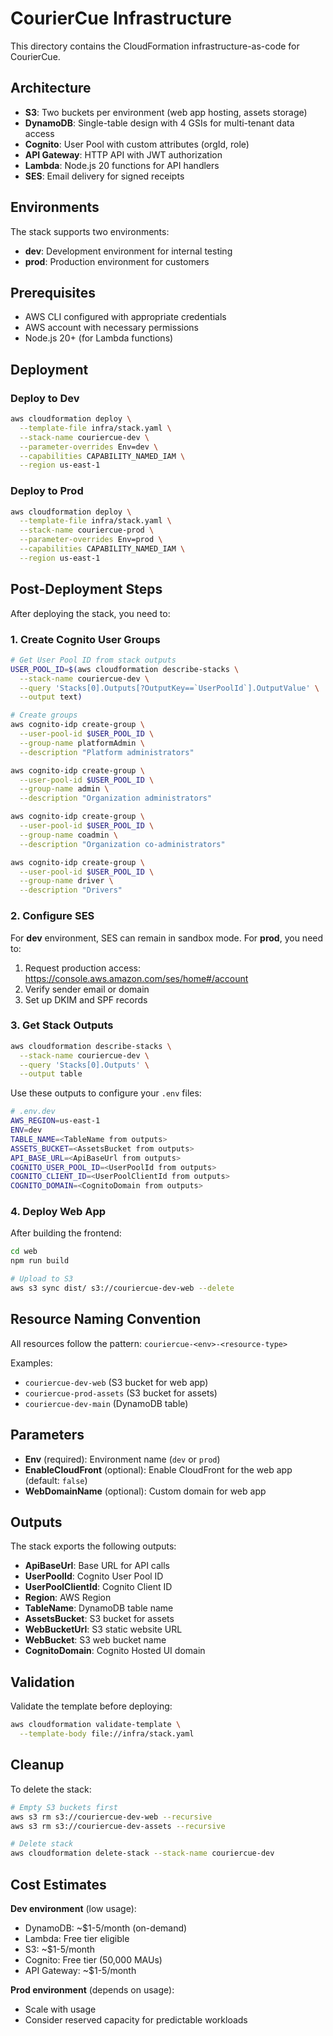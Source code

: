 # CourierCue Infrastructure

This directory contains the CloudFormation infrastructure-as-code for CourierCue.

## Architecture

- **S3**: Two buckets per environment (web app hosting, assets storage)
- **DynamoDB**: Single-table design with 4 GSIs for multi-tenant data access
- **Cognito**: User Pool with custom attributes (orgId, role)
- **API Gateway**: HTTP API with JWT authorization
- **Lambda**: Node.js 20 functions for API handlers
- **SES**: Email delivery for signed receipts

## Environments

The stack supports two environments:
- **dev**: Development environment for internal testing
- **prod**: Production environment for customers

## Prerequisites

- AWS CLI configured with appropriate credentials
- AWS account with necessary permissions
- Node.js 20+ (for Lambda functions)

## Deployment

### Deploy to Dev

```bash
aws cloudformation deploy \
  --template-file infra/stack.yaml \
  --stack-name couriercue-dev \
  --parameter-overrides Env=dev \
  --capabilities CAPABILITY_NAMED_IAM \
  --region us-east-1
```

### Deploy to Prod

```bash
aws cloudformation deploy \
  --template-file infra/stack.yaml \
  --stack-name couriercue-prod \
  --parameter-overrides Env=prod \
  --capabilities CAPABILITY_NAMED_IAM \
  --region us-east-1
```

## Post-Deployment Steps

After deploying the stack, you need to:

### 1. Create Cognito User Groups

```bash
# Get User Pool ID from stack outputs
USER_POOL_ID=$(aws cloudformation describe-stacks \
  --stack-name couriercue-dev \
  --query 'Stacks[0].Outputs[?OutputKey==`UserPoolId`].OutputValue' \
  --output text)

# Create groups
aws cognito-idp create-group \
  --user-pool-id $USER_POOL_ID \
  --group-name platformAdmin \
  --description "Platform administrators"

aws cognito-idp create-group \
  --user-pool-id $USER_POOL_ID \
  --group-name admin \
  --description "Organization administrators"

aws cognito-idp create-group \
  --user-pool-id $USER_POOL_ID \
  --group-name coadmin \
  --description "Organization co-administrators"

aws cognito-idp create-group \
  --user-pool-id $USER_POOL_ID \
  --group-name driver \
  --description "Drivers"
```

### 2. Configure SES

For **dev** environment, SES can remain in sandbox mode. For **prod**, you need to:

1. Request production access: https://console.aws.amazon.com/ses/home#/account
2. Verify sender email or domain
3. Set up DKIM and SPF records

### 3. Get Stack Outputs

```bash
aws cloudformation describe-stacks \
  --stack-name couriercue-dev \
  --query 'Stacks[0].Outputs' \
  --output table
```

Use these outputs to configure your `.env` files:

```bash
# .env.dev
AWS_REGION=us-east-1
ENV=dev
TABLE_NAME=<TableName from outputs>
ASSETS_BUCKET=<AssetsBucket from outputs>
API_BASE_URL=<ApiBaseUrl from outputs>
COGNITO_USER_POOL_ID=<UserPoolId from outputs>
COGNITO_CLIENT_ID=<UserPoolClientId from outputs>
COGNITO_DOMAIN=<CognitoDomain from outputs>
```

### 4. Deploy Web App

After building the frontend:

```bash
cd web
npm run build

# Upload to S3
aws s3 sync dist/ s3://couriercue-dev-web --delete
```

## Resource Naming Convention

All resources follow the pattern: `couriercue-<env>-<resource-type>`

Examples:
- `couriercue-dev-web` (S3 bucket for web app)
- `couriercue-prod-assets` (S3 bucket for assets)
- `couriercue-dev-main` (DynamoDB table)

## Parameters

- **Env** (required): Environment name (`dev` or `prod`)
- **EnableCloudFront** (optional): Enable CloudFront for the web app (default: `false`)
- **WebDomainName** (optional): Custom domain for web app

## Outputs

The stack exports the following outputs:

- **ApiBaseUrl**: Base URL for API calls
- **UserPoolId**: Cognito User Pool ID
- **UserPoolClientId**: Cognito Client ID
- **Region**: AWS Region
- **TableName**: DynamoDB table name
- **AssetsBucket**: S3 bucket for assets
- **WebBucketUrl**: S3 static website URL
- **WebBucket**: S3 web bucket name
- **CognitoDomain**: Cognito Hosted UI domain

## Validation

Validate the template before deploying:

```bash
aws cloudformation validate-template \
  --template-body file://infra/stack.yaml
```

## Cleanup

To delete the stack:

```bash
# Empty S3 buckets first
aws s3 rm s3://couriercue-dev-web --recursive
aws s3 rm s3://couriercue-dev-assets --recursive

# Delete stack
aws cloudformation delete-stack --stack-name couriercue-dev
```

## Cost Estimates

**Dev environment** (low usage):
- DynamoDB: ~$1-5/month (on-demand)
- Lambda: Free tier eligible
- S3: ~$1-5/month
- Cognito: Free tier (50,000 MAUs)
- API Gateway: ~$1-5/month

**Prod environment** (depends on usage):
- Scale with usage
- Consider reserved capacity for predictable workloads
